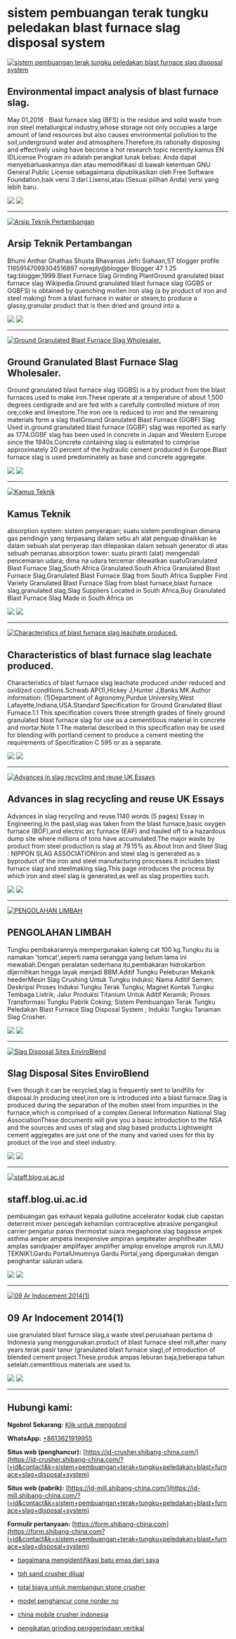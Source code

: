 # sistem pembuangan terak tungku peledakan blast furnace slag disposal system

<a href="https://swt.shibang-china.com/?l=id&img&k=sistem+pembuangan+terak+tungku+peledakan+blast+furnace+slag+disposal+system" target="_blank">![sistem pembuangan terak tungku peledakan blast furnace slag disposal system](http://static.shibang-china.com/all-800x300/910.jpg)</a>

## Environmental impact analysis of blast furnace slag.
May 01,2016 · Blast furnace slag (BFS) is the residue and solid waste from iron steel metallurgical industry,whose storage not only occupies a large amount of land resources but also causes environmental pollution to the soil,underground water and atmosphere.Therefore,its rationally disposing and effectively using have become a hot research topic recently.kamus EN IDLicense Program ini adalah perangkat lunak bebas: Anda dapat menyebarluaskannya dan atau memodifikasi di bawah ketentuan GNU General Public License sebagaimana dipublikasikan oleh Free Software Foundation,baik versi 3 dari Lisensi,atau (Sesuai pilihan Anda) versi yang lebih baru.


<a href="https://whatsapp.shibangsoft.com/WhatsApp.php" target="_blank" title="WhatsApp">![](http://static.shibang-china.com/icon/whatsapp.png)</a> <a href="https://swt.shibang-china.com/?l=id&icon&k=sistem+pembuangan+terak+tungku+peledakan+blast+furnace+slag+disposal+system" target="_blank">![](http://static.shibang-china.com/icon/chat-id.png)</a>

---

<a href="https://swt.shibang-china.com/?l=id&img&k=sistem+pembuangan+terak+tungku+peledakan+blast+furnace+slag+disposal+system" target="_blank">![Arsip Teknik Pertambangan](http://static.shibang-china.com/all-800x300/1181.jpg)</a>

## Arsip Teknik Pertambangan
Bhumi Anthar Ghathas Shusta Bhavanias Jefri Siahaan,ST blogger profile 11659147099304516897 noreply@blogger Blogger 47 1 25 tag:blogger,1999.Blast Furnace Slag Grinding PlantGround granulated blast furnace slag Wikipedia.Ground granulated blast furnace slag (GGBS or GGBFS) is obtained by quenching molten iron slag (a by product of iron and steel making) from a blast furnace in water or steam,to produce a glassy,granular product that is then dried and ground into a.


<a href="https://whatsapp.shibangsoft.com/WhatsApp.php" target="_blank" title="WhatsApp">![](http://static.shibang-china.com/icon/whatsapp.png)</a> <a href="https://swt.shibang-china.com/?l=id&icon&k=sistem+pembuangan+terak+tungku+peledakan+blast+furnace+slag+disposal+system" target="_blank">![](http://static.shibang-china.com/icon/chat-id.png)</a>

---

<a href="https://swt.shibang-china.com/?l=id&img&k=sistem+pembuangan+terak+tungku+peledakan+blast+furnace+slag+disposal+system" target="_blank">![Ground Granulated Blast Furnace Slag Wholesaler.](http://static.shibang-china.com/all-800x300/811.jpg)</a>

## Ground Granulated Blast Furnace Slag Wholesaler.
Ground granulated blast furnace slag (GGBS) is a by product from the blast furnaces used to make iron.These operate at a temperature of about 1,500 degrees centigrade and are fed with a carefully controlled mixture of iron ore,coke and limestone.The iron ore is reduced to iron and the remaining materials form a slag thatGround Granulated Blast Furnace (GGBF) Slag Used in.ground granulated blast furnace (GGBF) slag was reported as early as 1774.GGBF slag has been used in concrete in Japan and Western Europe since the 1940s.Concrete containing slag is estimated to comprise approximately 20 percent of the hydraulic cement produced in Europe.Blast furnace slag is used predominately as base and concrete aggregate.


<a href="https://whatsapp.shibangsoft.com/WhatsApp.php" target="_blank" title="WhatsApp">![](http://static.shibang-china.com/icon/whatsapp.png)</a> <a href="https://swt.shibang-china.com/?l=id&icon&k=sistem+pembuangan+terak+tungku+peledakan+blast+furnace+slag+disposal+system" target="_blank">![](http://static.shibang-china.com/icon/chat-id.png)</a>

---

<a href="https://swt.shibang-china.com/?l=id&img&k=sistem+pembuangan+terak+tungku+peledakan+blast+furnace+slag+disposal+system" target="_blank">![Kamus Teknik](http://static.shibang-china.com/all-800x300/748.jpg)</a>

## Kamus Teknik
absorption system: sistem penyerapan; suatu sistem pendinginan dimana gas pendingin yang terpasang dalam sebu ah alat penguap dinaikkan ke dalam sebuah alat penyerap dan dilepaskan dalam sebuah generator di atas sebuah pemanas.absorption tower: suatu piranti (alat) mengendali pencemaran udara; dima na udara tercemar dilewatkan suatuGranulated Blast Furnace Slag,South Africa Granulated.South Africa Granulated Blast Furnace Slag,Granulated Blast Furnace Slag from South Africa Supplier Find Variety Granulated Blast Furnace Slag from blast furnace,blast furnace slag,granulated slag,Slag Suppliers Located in South Africa,Buy Granulated Blast Furnace Slag Made in South Africa on


<a href="https://whatsapp.shibangsoft.com/WhatsApp.php" target="_blank" title="WhatsApp">![](http://static.shibang-china.com/icon/whatsapp.png)</a> <a href="https://swt.shibang-china.com/?l=id&icon&k=sistem+pembuangan+terak+tungku+peledakan+blast+furnace+slag+disposal+system" target="_blank">![](http://static.shibang-china.com/icon/chat-id.png)</a>

---

<a href="https://swt.shibang-china.com/?l=id&img&k=sistem+pembuangan+terak+tungku+peledakan+blast+furnace+slag+disposal+system" target="_blank">![Characteristics of blast furnace slag leachate produced.](http://static.shibang-china.com/all-800x300/771.jpg)</a>

## Characteristics of blast furnace slag leachate produced.
Characteristics of blast furnace slag leachate produced under reduced and oxidized conditions.Schwab AP(1),Hickey J,Hunter J,Banks MK.Author information: (1)Department of Agronomy,Purdue University,West Lafayette,Indiana,USA.Standard Specification for Ground Granulated Blast Furnace.1.1 This specification covers three strength grades of finely ground granulated blast furnace slag for use as a cementitious material in concrete and mortar.Note 1 The material described in this specification may be used for blending with portland cement to produce a cement meeting the requirements of Specification C 595 or as a separate.


<a href="https://whatsapp.shibangsoft.com/WhatsApp.php" target="_blank" title="WhatsApp">![](http://static.shibang-china.com/icon/whatsapp.png)</a> <a href="https://swt.shibang-china.com/?l=id&icon&k=sistem+pembuangan+terak+tungku+peledakan+blast+furnace+slag+disposal+system" target="_blank">![](http://static.shibang-china.com/icon/chat-id.png)</a>

---

<a href="https://swt.shibang-china.com/?l=id&img&k=sistem+pembuangan+terak+tungku+peledakan+blast+furnace+slag+disposal+system" target="_blank">![Advances in slag recycling and reuse UK Essays](http://static.shibang-china.com/all-800x300/671.jpg)</a>

## Advances in slag recycling and reuse UK Essays
Advances in slag recycling and reuse.1140 words (5 pages) Essay in Engineering.In the past,slag was taken from the blast furnace,basic oxygen furnace (BOF),and electric arc furnace (EAF) and hauled off to a hazardous dump site where millions of tons have accumulated.The major waste by product from steel production is slag at 79.15% as.About Iron and Steel Slag : NIPPON SLAG ASSOCIATIONIron and steel slag is generated as a byproduct of the iron and steel manufacturing processes.It includes blast furnace slag and steelmaking slag.This page introduces the process by which iron and steel slag is generated,as well as slag properties such.


<a href="https://whatsapp.shibangsoft.com/WhatsApp.php" target="_blank" title="WhatsApp">![](http://static.shibang-china.com/icon/whatsapp.png)</a> <a href="https://swt.shibang-china.com/?l=id&icon&k=sistem+pembuangan+terak+tungku+peledakan+blast+furnace+slag+disposal+system" target="_blank">![](http://static.shibang-china.com/icon/chat-id.png)</a>

---

<a href="https://swt.shibang-china.com/?l=id&img&k=sistem+pembuangan+terak+tungku+peledakan+blast+furnace+slag+disposal+system" target="_blank">![PENGOLAHAN LIMBAH](http://static.shibang-china.com/all-800x300/348.jpg)</a>

## PENGOLAHAN LIMBAH
Tungku pembakarannya mempergunakan kaleng cat 100 kg.Tungku itu ia namakan 'tomcat',seperti nama serangga yang belum lama ini mewabah.Dengan peralatan sederhana itu,pembakaran hidrokarbon dijernihkan hingga layak menjadi BBM.Aditif Tungku Peleburan Mekanik heederMesin Slag Crushing Untuk Tungku Induksi; Nama Aditif Semen; Deskripsi Proses Induksi Tungku Terak Tungku; Magnet Kontak Tungku Tembaga Listrik; Jalur Produksi Titanium Untuk Aditif Keramik; Proses Transformasi Tungku Pabrik Coking; Sistem Pembuangan Terak Tungku Peledakan Blast Furnace Slag Disposal System ; Induksi Tungku Tanaman Slag Crusher.


<a href="https://whatsapp.shibangsoft.com/WhatsApp.php" target="_blank" title="WhatsApp">![](http://static.shibang-china.com/icon/whatsapp.png)</a> <a href="https://swt.shibang-china.com/?l=id&icon&k=sistem+pembuangan+terak+tungku+peledakan+blast+furnace+slag+disposal+system" target="_blank">![](http://static.shibang-china.com/icon/chat-id.png)</a>

---

<a href="https://swt.shibang-china.com/?l=id&img&k=sistem+pembuangan+terak+tungku+peledakan+blast+furnace+slag+disposal+system" target="_blank">![Slag Disposal Sites EnviroBlend](http://static.shibang-china.com/all-800x300/1527.jpg)</a>

## Slag Disposal Sites EnviroBlend
Even though it can be recycled,slag is frequently sent to landfills for disposal.In producing steel,iron ore is introduced into a blast furnace.Slag is produced during the separation of the molten steel from impurities in the furnace,which is comprised of a complex.General Information National Slag AssociationThese documents will give you a basic introduction to the NSA and the sources and uses of slag and slag based products.Lightweight cement aggregates are just one of the many and varied uses for this by product of the iron and steel industry.


<a href="https://whatsapp.shibangsoft.com/WhatsApp.php" target="_blank" title="WhatsApp">![](http://static.shibang-china.com/icon/whatsapp.png)</a> <a href="https://swt.shibang-china.com/?l=id&icon&k=sistem+pembuangan+terak+tungku+peledakan+blast+furnace+slag+disposal+system" target="_blank">![](http://static.shibang-china.com/icon/chat-id.png)</a>

---

<a href="https://swt.shibang-china.com/?l=id&img&k=sistem+pembuangan+terak+tungku+peledakan+blast+furnace+slag+disposal+system" target="_blank">![staff.blog.ui.ac.id](http://static.shibang-china.com/all-800x300/800.jpg)</a>

## staff.blog.ui.ac.id
pembuangan gas exhaust kepala guillotine accelerator kodak club capstan deterrent mixer pencegah kehamilan contraceptive abrasive pengangkut carrier pengatur panas thermostat suara megaphone.slag bagasse ampek asthma amper ampera inexpensive ampiran ampiteater amphitheater amplas sandpaper amplifayer amplifier amplop envelope amprok run.ILMU TEKNIK1.Gardu PortalUmumnya Gardu Portal,yang dipergunakan dengan penghantar saluran udara.


<a href="https://whatsapp.shibangsoft.com/WhatsApp.php" target="_blank" title="WhatsApp">![](http://static.shibang-china.com/icon/whatsapp.png)</a> <a href="https://swt.shibang-china.com/?l=id&icon&k=sistem+pembuangan+terak+tungku+peledakan+blast+furnace+slag+disposal+system" target="_blank">![](http://static.shibang-china.com/icon/chat-id.png)</a>

---

<a href="https://swt.shibang-china.com/?l=id&img&k=sistem+pembuangan+terak+tungku+peledakan+blast+furnace+slag+disposal+system" target="_blank">![09 Ar Indocement 2014(1)](http://static.shibang-china.com/all-800x300/654.jpg)</a>

## 09 Ar Indocement 2014(1)
use granulated blast furnace slag,a waste steel.perusahaan pertama di Indonesia yang menggunakan.product of blast furnace steel mill,after many years.terak pasir tanur (granulated blast furnace slag),of introduction of blended cement project.These.produk ampas leburan baja,beberapa tahun setelah.cementitious materials are used to.

<a href="https://whatsapp.shibangsoft.com/WhatsApp.php" target="_blank" title="WhatsApp">![](http://static.shibang-china.com/icon/whatsapp.png)</a> <a href="https://swt.shibang-china.com/?l=id&icon&k=sistem+pembuangan+terak+tungku+peledakan+blast+furnace+slag+disposal+system" target="_blank">![](http://static.shibang-china.com/icon/chat-id.png)</a>

---
## Hubungi kami:

**Ngobrol Sekarang:** [Klik untuk mengobrol](https://swt.shibang-china.com?l=id&contact&k=sistem+pembuangan+terak+tungku+peledakan+blast+furnace+slag+disposal+system)

**WhatsApp:**  [+8613621919955](https://whatsapp.shibangsoft.com/WhatsApp.php)

**Situs web (penghancur):** [https://id-crusher.shibang-china.com/](https://id-crusher.shibang-china.com/?l=id&contact&k=sistem+pembuangan+terak+tungku+peledakan+blast+furnace+slag+disposal+system)

**Situs web (pabrik):** [https://id-mill.shibang-china.com/](https://id-mill.shibang-china.com/?l=id&contact&k=sistem+pembuangan+terak+tungku+peledakan+blast+furnace+slag+disposal+system)

**Formulir pertanyaan:** [https://form.shibang-china.com](https://form.shibang-china.com?l=id&contact&k=sistem+pembuangan+terak+tungku+peledakan+blast+furnace+slag+disposal+system)

* [bagaimana mengidentifikasi batu emas dari saya](../4/bagaimana%20mengidentifikasi%20batu%20emas%20dari%20saya.md)

* [tph sand crusher dijual](../4/tph%20sand%20crusher%20dijual.md)

* [total biaya untuk membangun stone crusher](../4/total%20biaya%20untuk%20membangun%20stone%20crusher.md)

* [model penghancur cone norder no](../4/model%20penghancur%20cone%20norder%20no.md)

* [china mobile crusher indonesia](../4/china%20mobile%20crusher%20indonesia.md)

* [pengikatan grinding penggerindaan vertikal](../5/pengikatan%20grinding%20penggerindaan%20vertikal.md)